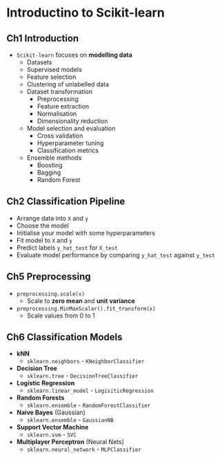 # Introductino to Scikit-learn

## Ch1 Introduction

- `Scikit-learn` focuses on **modelling data**
  - Datasets
  - Supervised models
  - Feature selection
  - Clustering of unlabelled data
  - Dataset transformation
    - Preprocessing
    - Feature extraction
    - Normalisation
    - Dimensionality reduction
  - Model selection and evaluation
    - Cross validation
    - Hyperparameter tuning
    - Classification metrics
  - Ensemble methods
    - Boosting
    - Bagging
    - Random Forest

## Ch2 Classification Pipeline

- Arrange data into `X` and `y`
- Choose the model
- Initialise your model with some hyperparameters
- Fit model to `X` and `y`
- Predict labels `y_hat_test` for `X_test`
- Evaluate model performance by comparing `y_hat_test` against `y_test`

## Ch5 Preprocessing

- `preprocessing.scale(x)`
  - Scale to **zero mean** and **unit variance**
- `preprocessing.MinMaxScalar().fit_transform(x)`
  - Scale values from 0 to 1

## Ch6 Classification Models

- **kNN**
  - `sklearn.neighbors` - `KNeighborClassifier`
- **Decision Tree**
  - `sklearn.tree` - `DecisionTreeClassifier`
- **Logistic Regression**
  - `sklearn.linear_model` - `LogisiticRegression`
- **Random Forests**
  - `sklearn.ensemble` - `RandomForestClassifier`
- **Naive Bayes** (Gaussian)
  - `sklearn.ensemble` - `GaussianNB`
- **Support Vector Machine**
  - `sklearn.svm` - `SVC`
- **Multiplayer Perceptron** (Neural Nets)
  - `sklearn.neural_network` - `MLPClassifier`
